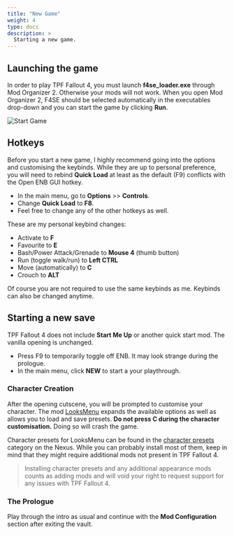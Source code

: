 ```yaml
---
title: "New Game"
weight: 4
type: docs
description: >
  Starting a new game.
---
```


## Launching the game

In order to play TPF Fallout 4, you must launch **f4se_loader.exe** through Mod Organizer 2. Otherwise your mods will not work. When you open Mod Organizer 2, F4SE should be selected automatically in the executables drop-down and you can start the game by clicking **Run**. 

![Start Game](/Pictures/fallout/new-game/run-f4se.png)

## Hotkeys

Before you start a new game, I highly recommend going into the options and customising the keybinds. While they are up to personal preference, you will need to rebind **Quick Load** at least as the default (F9) conflicts with the Open ENB GUI hotkey.

- In the main menu, go to **Options** >> **Controls**.
- Change **Quick Load** to **F8**.
- Feel free to change any of the other hotkeys as well.

These are my personal keybind changes:

- Activate to **F**
- Favourite to **E**
- Bash/Power Attack/Grenade to **Mouse 4** (thumb button)
- Run (toggle walk/run) to **Left CTRL**
- Move (automatically) to **C**
- Crouch to **ALT**

Of course you are not required to use the same keybinds as me. Keybinds can also be changed anytime.

## Starting a new save

TPF Fallout 4 does not include **Start Me Up** or another quick start mod. The vanilla opening is unchanged.

- Press F9 to temporarily toggle off ENB. It may look strange during the prologue.
- In the main menu, click **NEW** to start a your playthrough.

### Character Creation

After the opening cutscene, you will be prompted to customise your character. The mod [LooksMenu](https://www.nexusmods.com/fallout4/mods/12631) expands the available options as well as allows you to load and save presets. **Do not press C during the character customisation.** Doing so will crash the game.

Character presets for LooksMenu can be found in the [character presets](https://www.nexusmods.com/fallout4/mods/categories/58/) category on the Nexus. While you can probably install most of them, keep in mind that they might require additional mods not present in TPF Fallout 4.

> Installing character presets and any additional appearance mods counts as adding mods and will void your right to request support for any issues with TPF Fallout 4.

### The Prologue

Play through the intro as usual and continue with the **Mod Configuration** section after exiting the vault.